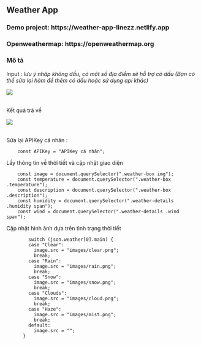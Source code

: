 <h2>Weather App</h2>
        <h3>Demo project: https://weather-app-linezz.netlify.app</h3>
        <h3>Openweathermap: https://openweathermap.org</h3>
        <h3>Mô tả</h3>
        <p>Input : <i>lưu ý nhập không dấu, có một số địa điểm sẽ hỗ trợ có dấu (Bạn có thể sửa lại hàm để thêm có dấu hoặc sử dụng api khác)</i></p>
        <img src= "https://github.com/user-attachments/assets/a4951d85-f3eb-44c4-9562-d945e15e7e9e"/> 
        <br>
        <br>    
        <p>Kết quả trả về </p>
        <img src="https://github.com/user-attachments/assets/7dc33c4a-4585-4443-a3fb-20e0ea910a95"/>
        <br>
        <br>
        <p>Sửa lại APIKey cá nhân :</p>

        const APIKey = "APIKey cá nhân";

 <p>Lấy thông tin về thời tiết và cập nhật giao diện</p>

        const image = document.querySelector(".weather-box img");
        const temperature = document.querySelector(".weather-box .temperature");
        const description = document.querySelector(".weather-box .description");
        const humidity = document.querySelector(".weather-details .humidity span");
        const wind = document.querySelector(".weather-details .wind span");
<p>Cập nhật hình ảnh dựa trên tình trạng thời tiết</p>

            switch (json.weather[0].main) {
            case "Clear":
              image.src = "images/clear.png";
              break;
            case "Rain":
              image.src = "images/rain.png";
              break;
            case "Snow":
              image.src = "images/snow.png";
              break;
            case "Clouds":
              image.src = "images/cloud.png";
              break;
            case "Haze":
              image.src = "images/mist.png";
              break;
            default:
              image.src = "";
          }


